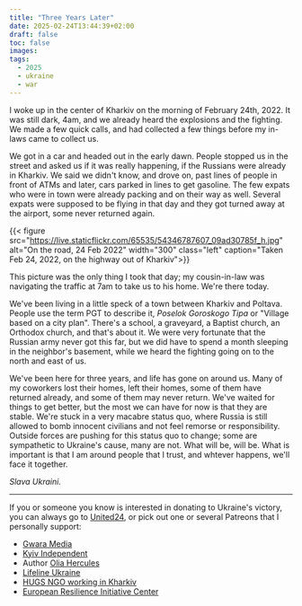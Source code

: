 ```yaml
---
title: "Three Years Later"
date: 2025-02-24T13:44:39+02:00
draft: false
toc: false
images:
tags: 
  - 2025
  - ukraine
  - war
---
```

I woke up in the center of Kharkiv on the morning of February 24th, 2022.  It was still dark, 4am, and we already heard the explosions and the fighting.  We made a few quick calls, and had collected a few things before my in-laws came to collect us.

We got in a car and headed out in the early dawn.  People stopped us in the street and asked us if it was really happening, if the Russians were already in Kharkiv.  We said we didn't know, and drove on, past lines of people in front of ATMs and later, cars parked in lines to get gasoline.  The few expats who were in town were already packing and on their way as well.  Several expats were supposed to be flying in that day and they got turned away at the airport, some never returned again.

{{< figure src="https://live.staticflickr.com/65535/54346787607_09ad30785f_h.jpg" alt="On the road, 24 Feb 2022" width="300" class="left" caption="Taken Feb 24, 2022, on the highway out of Kharkiv">}}

This picture was the only thing I took that day; my cousin-in-law was navigating the traffic at 7am to take us to his home.  We're there today.  

We've been living in a little speck of a town between Kharkiv and Poltava.  People use the term PGT to describe it, _Poselok Goroskogo Tipa_ or "Village based on a city plan".  There's a school, a graveyard, a Baptist church, an Orthodox church, and that's about it.  We were very fortunate that the Russian army never got this far, but we did have to spend a month sleeping in the neighbor's basement, while we heard the fighting going on to the north and east of us.

We've been here for three years, and life has gone on around us.  Many of my coworkers lost their homes, left their homes, some of them have returned already, and some of them may never return.  We've waited for things to get better, but the most we can have for now is that they are stable.  We're stuck in a very macabre status quo, where Russia is still allowed to bomb innocent civilians and not feel remorse or responsibility.  Outside forces are pushing for this status quo to change; some are sympathetic to Ukraine's cause, many are not.  What will be, will be.  What is important is that I am around people that I trust, and whtever happens, we'll face it together.

_Slava Ukraini._ 

---

If you or someone you know is interested in donating to Ukraine's victory, you can always go to [United24](https://u24.gov.ua/), or pick out one or several Patreons that I personally support:
- [Gwara Media](https://www.patreon.com/c/gwaramedia/posts)
- [Kyiv Independent](https://www.patreon.com/c/kyivindependent/posts)
- Author [Olia Hercules](https://www.patreon.com/c/OliaHercules/home)
- [Lifeline Ukraine](https://www.patreon.com/c/lifelineukraine/posts)
- [HUGS NGO working in Kharkiv](https://hugsukraine.org/)
- [European Resilience Initiative Center](https://european-resilience.org/charity)

